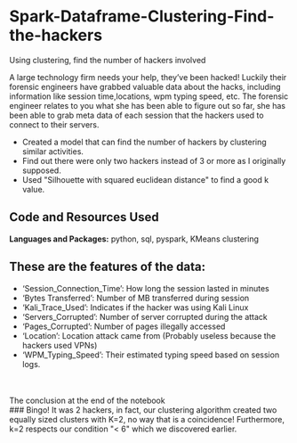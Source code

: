 # Spark-Dataframe-Clustering-Find-the-hackers
Using clustering, find the number of hackers involved

A large technology firm needs your help, they’ve been hacked! Luckily their forensic engineers have grabbed valuable data about the hacks, including information like session time,locations, wpm typing speed, etc. The forensic engineer relates to you what she has been able to figure out so far, she has been able to grab meta data of each session that the hackers used to connect to their servers.

* Created a model that can find the number of hackers by clustering similar activities.
* Find out there were only two hackers instead of 3  or more as I originally supposed.
* Used "Silhouette with squared euclidean distance" to find a good k value.


## Code and Resources Used 
**Languages and Packages:** python, sql, pyspark, KMeans clustering

## These are the features of the data:

* ‘Session_Connection_Time’: How long the session lasted in minutes
* ‘Bytes Transferred’: Number of MB transferred during session
* ‘Kali_Trace_Used’: Indicates if the hacker was using Kali Linux
* ‘Servers_Corrupted’: Number of server corrupted during the attack
* ‘Pages_Corrupted’: Number of pages illegally accessed
* ‘Location’: Location attack came from (Probably useless because the hackers used VPNs)
* ‘WPM_Typing_Speed’: Their estimated typing speed based on session logs.

<br>
<br>
The conclusion at the end of the notebook<br>
### Bingo! It was 2 hackers, in fact, our clustering algorithm created two equally sized clusters with K=2, no way that is a coincidence! Furthermore, k=2 respects our condition "< 6" which we discovered earlier. 

